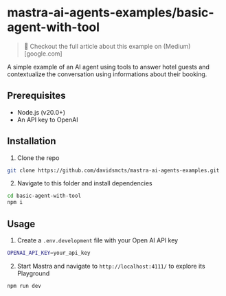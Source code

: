 # mastra-ai-agents-examples/basic-agent-with-tool

> 🔗 Checkout the full article about this example on (Medium)[google.com]

A simple example of an AI agent using tools to answer hotel guests and contextualize the conversation using informations about their booking.

## Prerequisites

- Node.js (v20.0+)
- An API key to OpenAI

## Installation

1. Clone the repo

```bash
git clone https://github.com/davidsmcts/mastra-ai-agents-examples.git
```

2. Navigate to this folder and install dependencies

```bash
cd basic-agent-with-tool
npm i
```

## Usage

1. Create a `.env.development` file with your Open AI API key

```bash
OPENAI_API_KEY=your_api_key
```

2. Start Mastra and navigate to `http://localhost:4111/` to explore its Playground

```bash
npm run dev
```
